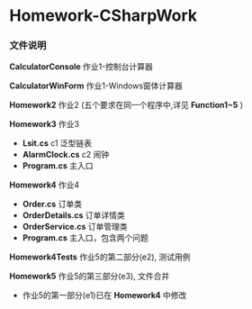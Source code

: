 # Homework-CSharpWork

### 文件说明

**CalculatorConsole** 作业1-控制台计算器

**CalculatorWinForm** 作业1-Windows窗体计算器

**Homework2** 作业2 (五个要求在同一个程序中,详见 **Function1~5** )

**Homework3** 作业3<br>
- **Lsit.cs**  c1 泛型链表
- **AlarmClock.cs**  c2 闹钟
- **Program.cs**  主入口

**Homework4** 作业4<br>
- **Order.cs** 订单类
- **OrderDetails.cs** 订单详情类
- **OrderService.cs** 订单管理类
- **Program.cs** 主入口，包含两个问题

**Homework4Tests** 作业5的第二部分(e2), 测试用例

**Homework5** 作业5的第三部分(e3), 文件合并
- 作业5的第一部分(e1)已在 **Homework4** 中修改